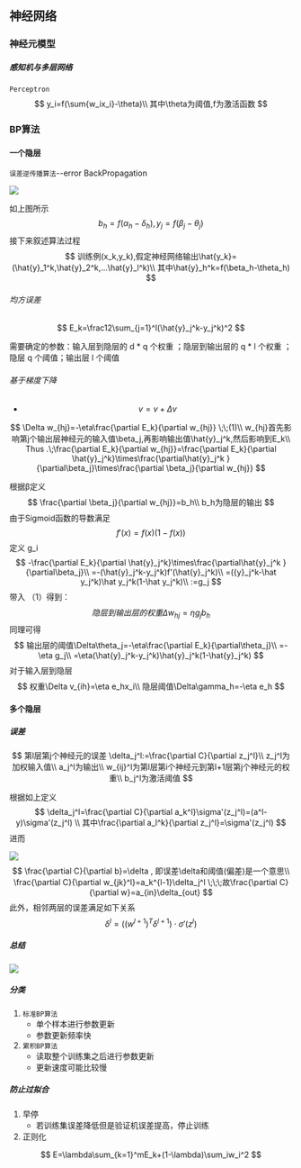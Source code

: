 ## 神经网络

### 神经元模型

##### 感知机与多层网络

`Perceptron`
$$
y_i=f(\sum{w_ix_i}-\theta)\\
其中\theta为阈值,f为激活函数
$$

### BP算法

#### 一个隐层

`误差逆传播算法`--error BackPropagation

![](https://img-blog.csdn.net/20170626215536538?watermark/2/text/aHR0cDovL2Jsb2cuY3Nkbi5uZXQvZGFpZ3VhbHU=/font/5a6L5L2T/fontsize/400/fill/I0JBQkFCMA==/dissolve/70/gravity/SouthEast)

如上图所示
$$
b_h=f(\alpha_h-\delta_h),y_j=f(\beta_j-\theta_j)
$$
接下来叙述算法过程
$$
训练例(x_k,y_k),假定神经网络输出\hat{y_k}=(\hat{y}_1^k,\hat{y}_2^k,...\hat{y}_l^k)\\
其中\hat{y}_h^k=f(\beta_h-\theta_h)
$$

###### 均方误差

$$
E_k=\frac12\sum_{j=1}^l(\hat{y}_j^k-y_j^k)^2
$$

需要确定的参数：输入层到隐层的  d * q 个权重 ；隐层到输出层的 q * l 个权重 ；隐层 q 个阈值；输出层 l 个阈值

###### 基于梯度下降

- $$
  v=v+\Delta v
  $$

  

$$
\Delta w_{hj}=-\eta\frac{\partial E_k}{\partial w_{hj}} \;\;(1)\\
w_{hj}首先影响第j个输出层神经元的输入值\beta_j,再影响输出值\hat{y}_j^k,然后影响到E_k\\
Thus .\;\frac{\partial E_k}{\partial w_{hj}}=\frac{\partial E_k}{\partial \hat{y}_j^k}\times\frac{\partial\hat{y}_j^k }{\partial\beta_j}\times\frac{\partial \beta_j}{\partial w_{hj}}
$$

根据β定义
$$
\frac{\partial \beta_j}{\partial w_{hj}}=b_h\\
b_h为隐层的输出
$$
由于Sigmoid函数的导数满足
$$
f'(x)=f(x)(1-f(x))
$$
定义 g_i
$$
-\frac{\partial E_k}{\partial \hat{y}_j^k}\times\frac{\partial\hat{y}_j^k }{\partial\beta_j}\\
=-(\hat{y}_j^k-y_j^k)f'(\hat{y}_j^k)\\
=({y}_j^k-\hat y_j^k)\hat y_j^k(1-\hat y_j^k)\\
:=g_j
$$
带入 （1）得到：
$$
隐层到输出层的权重\Delta{w_{hj}}=\eta g_jb_h
$$
 同理可得
$$
输出层的阈值\Delta\theta_j=-\eta\frac{\partial E_k}{\partial\theta_j}\\
=-\eta g_j\\
=\eta(\hat{y}_j^k-y_j^k)\hat{y}_j^k(1-\hat{y}_j^k)
$$
对于输入层到隐层
$$
权重\Delta v_{ih}=\eta e_hx_i\\
隐层阈值\Delta\gamma_h=-\eta e_h 
$$

#### 多个隐层

##### 误差

$$
第l层第j个神经元的误差 \delta_j^l:=\frac{\partial C}{\partial z_j^l}\\
z_j^l为加权输入值\\
a_j^l为输出\\
w_{ij}^l为第l层第i个神经元到第l+1层第j个神经元的权重\\
b_j^l为激活阈值
$$

根据如上定义
$$
\delta_j^l=\frac{\partial C}{\partial a_k^l}\sigma'(z_j^l)=(a^l-y)\sigma'(z_j^l) \\ 其中\frac{\partial a_l^k}{\partial z_j^l}=\sigma'(z_j^l)
$$
进而

![](http://tensorfly.cn/special/deeplearning/images/tikz20.png)
$$
\frac{\partial C}{\partial b}=\delta , 即误差\delta和阈值(偏差)是一个意思\\
\frac{\partial C}{\partial w_{jk}^l}=a_k^{l-1}\delta_j^l 
\;\;\;故\frac{\partial C}{\partial w}=a_{in}\delta_{out}
$$
此外，相邻两层的误差满足如下关系
$$
\delta^l=((w^{l+1})^T\delta^{l+1}) \cdot\sigma'(z^l)
$$

##### 总结

![](http://tensorfly.cn/special/deeplearning/images/tikz21.png)

##### 分类

1. `标准BP算法`
   - 单个样本进行参数更新
   - 参数更新频率快
2. `累积BP算法`
   - 读取整个训练集之后进行参数更新
   - 更新速度可能比较慢

##### 防止过拟合

1. 早停
   - 若训练集误差降低但是验证机误差提高，停止训练
2. 正则化

$$
E=\lambda\sum_{k=1}^mE_k+(1-\lambda)\sum_iw_i^2
$$

